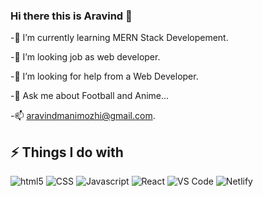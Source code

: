 ### Hi there this is Aravind 👋

-🌱 I’m currently learning MERN Stack Developement.

-👯 I’m looking job as web developer.

-🤔 I’m looking for help from a Web Developer.

-💬 Ask me about Football and Anime...

-📫 aravindmanimozhi@gmail.com.


## ⚡ Things I do with

<p>

<img alt="html5" src="https://img.shields.io/badge/-HTML5-E34F26?style=flat-square&logo=html5&logoColor=white" />
<img alt="CSS" src="https://img.shields.io/badge/-CSS-764ABC?style=flat-square&logo=CSS3&logoColor=white" />
<img alt="Javascript" src="https://img.shields.io/badge/JavaScript-323330?style=for-the-badge&logo=javascript&logoColor=white" /> 
<img alt="React" src="https://img.shields.io/badge/-React-45b8d8?style=flat-square&logo=react&logoColor=white" />
<img alt="VS Code" src="https://img.shields.io/badge/-Canva-007ACC?style=flat-square&logo=canva&logoColor=white" /> 
<img alt="Netlify" src="https://img.shields.io/badge/-Netlify-0F1E25?style=flat-square&logo=netlify&logoColor=white" /> 

</p>

<!-- 📊 Most Used Language 


<p>
<img alt="Used Language " src="https://github-readme-stats.vercel.app/api/top-langs/?username={ChristyAravind}" />
</p> -->
